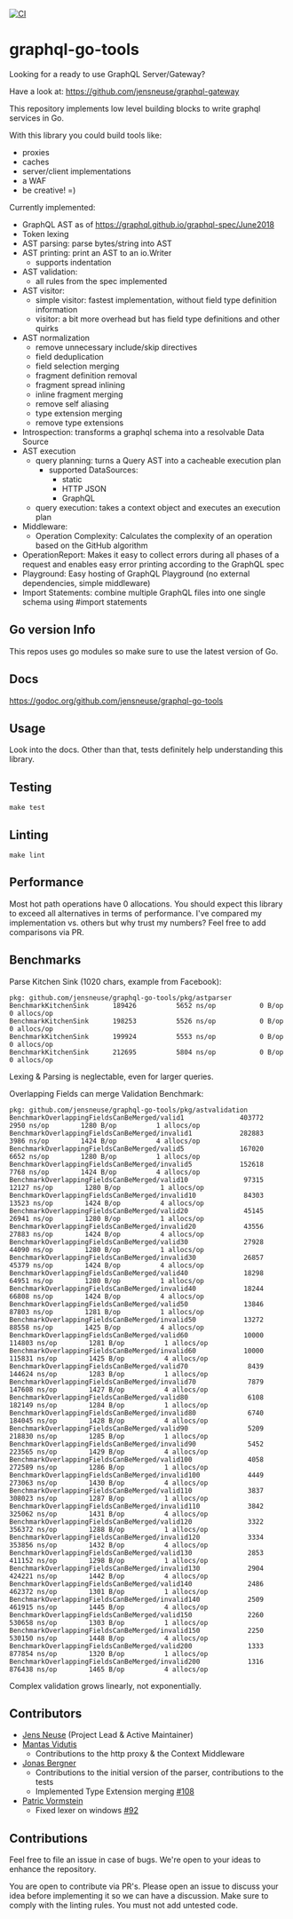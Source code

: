 [![CI](https://github.com/jensneuse/graphql-go-tools/workflows/ci/badge.svg)](https://github.com/jensneuse/graphql-go-tools/workflows/ci/badge.svg)
# graphql-go-tools

Looking for a ready to use GraphQL Server/Gateway?

Have a look at: https://github.com/jensneuse/graphql-gateway

This repository implements low level building blocks to write graphql services in Go.

With this library you could build tools like:
- proxies
- caches
- server/client implementations
- a WAF
- be creative! =)

Currently implemented:

- GraphQL AST as of https://graphql.github.io/graphql-spec/June2018
- Token lexing
- AST parsing: parse bytes/string into AST
- AST printing: print an AST to an io.Writer
    - supports indentation
- AST validation:
    - all rules from the spec implemented
- AST visitor:
    - simple visitor: fastest implementation, without field type definition information
    - visitor: a bit more overhead but has field type definitions and other quirks
- AST normalization
    - remove unnecessary include/skip directives
    - field deduplication
    - field selection merging
    - fragment definition removal
    - fragment spread inlining
    - inline fragment merging
    - remove self aliasing
    - type extension merging
    - remove type extensions
- Introspection: transforms a graphql schema into a resolvable Data Source
- AST execution
    - query planning: turns a Query AST into a cacheable execution plan
        - supported DataSources:
            - static
            - HTTP JSON
            - GraphQL
    - query execution: takes a context object and executes an execution plan
- Middleware:
    - Operation Complexity: Calculates the complexity of an operation based on the GitHub algorithm
- OperationReport: Makes it easy to collect errors during all phases of a request and enables easy error printing according to the GraphQL spec
- Playground: Easy hosting of GraphQL Playground (no external dependencies, simple middleware) 
- Import Statements: combine multiple GraphQL files into one single schema using #import statements

## Go version Info

This repos uses go modules so make sure to use the latest version of Go.

## Docs

https://godoc.org/github.com/jensneuse/graphql-go-tools

## Usage

Look into the docs.
Other than that, tests definitely help understanding this library.

## Testing

`make test`

## Linting

`make lint`

## Performance

Most hot path operations have 0 allocations.
You should expect this library to exceed all alternatives in terms of performance.
I've compared my implementation vs. others but why trust my numbers?
Feel free to add comparisons via PR.

## Benchmarks

Parse Kitchen Sink (1020 chars, example from Facebook):
```shell script
pkg: github.com/jensneuse/graphql-go-tools/pkg/astparser
BenchmarkKitchenSink 	  189426	      5652 ns/op	       0 B/op	       0 allocs/op
BenchmarkKitchenSink 	  198253	      5526 ns/op	       0 B/op	       0 allocs/op
BenchmarkKitchenSink 	  199924	      5553 ns/op	       0 B/op	       0 allocs/op
BenchmarkKitchenSink 	  212695	      5804 ns/op	       0 B/op	       0 allocs/op
```

Lexing & Parsing is neglectable, even for larger queries.

Overlapping Fields can merge Validation Benchmark:
```shell script
pkg: github.com/jensneuse/graphql-go-tools/pkg/astvalidation
BenchmarkOverlappingFieldsCanBeMerged/valid1         	  403772	      2950 ns/op	    1280 B/op	       1 allocs/op
BenchmarkOverlappingFieldsCanBeMerged/invalid1       	  282883	      3986 ns/op	    1424 B/op	       4 allocs/op
BenchmarkOverlappingFieldsCanBeMerged/valid5         	  167020	      6652 ns/op	    1280 B/op	       1 allocs/op
BenchmarkOverlappingFieldsCanBeMerged/invalid5       	  152618	      7768 ns/op	    1424 B/op	       4 allocs/op
BenchmarkOverlappingFieldsCanBeMerged/valid10        	   97315	     12127 ns/op	    1280 B/op	       1 allocs/op
BenchmarkOverlappingFieldsCanBeMerged/invalid10      	   84303	     13523 ns/op	    1424 B/op	       4 allocs/op
BenchmarkOverlappingFieldsCanBeMerged/valid20        	   45145	     26941 ns/op	    1280 B/op	       1 allocs/op
BenchmarkOverlappingFieldsCanBeMerged/invalid20      	   43556	     27883 ns/op	    1424 B/op	       4 allocs/op
BenchmarkOverlappingFieldsCanBeMerged/valid30        	   27928	     44090 ns/op	    1280 B/op	       1 allocs/op
BenchmarkOverlappingFieldsCanBeMerged/invalid30      	   26857	     45379 ns/op	    1424 B/op	       4 allocs/op
BenchmarkOverlappingFieldsCanBeMerged/valid40        	   18298	     64951 ns/op	    1280 B/op	       1 allocs/op
BenchmarkOverlappingFieldsCanBeMerged/invalid40      	   18244	     66808 ns/op	    1424 B/op	       4 allocs/op
BenchmarkOverlappingFieldsCanBeMerged/valid50        	   13846	     87803 ns/op	    1281 B/op	       1 allocs/op
BenchmarkOverlappingFieldsCanBeMerged/invalid50      	   13272	     88558 ns/op	    1425 B/op	       4 allocs/op
BenchmarkOverlappingFieldsCanBeMerged/valid60        	   10000	    114803 ns/op	    1281 B/op	       1 allocs/op
BenchmarkOverlappingFieldsCanBeMerged/invalid60      	   10000	    115831 ns/op	    1425 B/op	       4 allocs/op
BenchmarkOverlappingFieldsCanBeMerged/valid70        	    8439	    144624 ns/op	    1283 B/op	       1 allocs/op
BenchmarkOverlappingFieldsCanBeMerged/invalid70      	    7879	    147608 ns/op	    1427 B/op	       4 allocs/op
BenchmarkOverlappingFieldsCanBeMerged/valid80        	    6108	    182149 ns/op	    1284 B/op	       1 allocs/op
BenchmarkOverlappingFieldsCanBeMerged/invalid80      	    6740	    184045 ns/op	    1428 B/op	       4 allocs/op
BenchmarkOverlappingFieldsCanBeMerged/valid90        	    5209	    218830 ns/op	    1285 B/op	       1 allocs/op
BenchmarkOverlappingFieldsCanBeMerged/invalid90      	    5452	    223565 ns/op	    1429 B/op	       4 allocs/op
BenchmarkOverlappingFieldsCanBeMerged/valid100       	    4058	    272589 ns/op	    1286 B/op	       1 allocs/op
BenchmarkOverlappingFieldsCanBeMerged/invalid100     	    4449	    273063 ns/op	    1430 B/op	       4 allocs/op
BenchmarkOverlappingFieldsCanBeMerged/valid110       	    3837	    308023 ns/op	    1287 B/op	       1 allocs/op
BenchmarkOverlappingFieldsCanBeMerged/invalid110     	    3842	    325062 ns/op	    1431 B/op	       4 allocs/op
BenchmarkOverlappingFieldsCanBeMerged/valid120       	    3322	    356372 ns/op	    1288 B/op	       1 allocs/op
BenchmarkOverlappingFieldsCanBeMerged/invalid120     	    3334	    353856 ns/op	    1432 B/op	       4 allocs/op
BenchmarkOverlappingFieldsCanBeMerged/valid130       	    2853	    411152 ns/op	    1298 B/op	       1 allocs/op
BenchmarkOverlappingFieldsCanBeMerged/invalid130     	    2904	    424221 ns/op	    1442 B/op	       4 allocs/op
BenchmarkOverlappingFieldsCanBeMerged/valid140       	    2486	    462372 ns/op	    1301 B/op	       1 allocs/op
BenchmarkOverlappingFieldsCanBeMerged/invalid140     	    2509	    461915 ns/op	    1445 B/op	       4 allocs/op
BenchmarkOverlappingFieldsCanBeMerged/valid150       	    2260	    530658 ns/op	    1303 B/op	       1 allocs/op
BenchmarkOverlappingFieldsCanBeMerged/invalid150     	    2250	    530150 ns/op	    1448 B/op	       4 allocs/op
BenchmarkOverlappingFieldsCanBeMerged/valid200       	    1333	    877854 ns/op	    1320 B/op	       1 allocs/op
BenchmarkOverlappingFieldsCanBeMerged/invalid200     	    1316	    876438 ns/op	    1465 B/op	       4 allocs/op
```

Complex validation grows linearly, not exponentially.

## Contributors

- [Jens Neuse][jens-neuse-github] (Project Lead & Active Maintainer)
- [Mantas Vidutis][mantas-vidutis-github]
    - Contributions to the http proxy & the Context Middleware
- [Jonas Bergner][jonas-bergner-github]
    - Contributions to the initial version of the parser, contributions to the tests
    - Implemented Type Extension merging [#108](https://github.com/jensneuse/graphql-go-tools/pull/108)
- [Patric Vormstein][patric-vormstein-github]
    - Fixed lexer on windows [#92](https://github.com/jensneuse/graphql-go-tools/pull/92)

[jens-neuse-github]: https://github.com/jensneuse
[mantas-vidutis-github]: https://github.com/mvid
[jonas-bergner-github]: https://github.com/java-jonas
[patric-vormstein-github]: https://github.com/pvormste

## Contributions

Feel free to file an issue in case of bugs.
We're open to your ideas to enhance the repository.

You are open to contribute via PR's.
Please open an issue to discuss your idea before implementing it so we can have a discussion.
Make sure to comply with the linting rules.
You must not add untested code.

